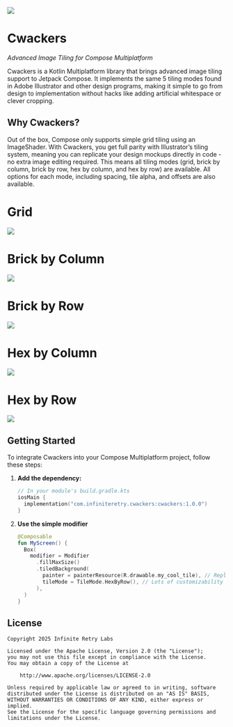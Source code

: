 ![](images/banner.png)

# Cwackers

_Advanced Image Tiling for Compose Multiplatform_

Cwackers is a Kotlin Multiplatform library that brings advanced image tiling support to Jetpack Compose.
It implements the same 5 tiling modes found in Adobe Illustrator and other design programs, making it simple to go from design to implementation without hacks like adding artificial whitespace or clever cropping.

## Why Cwackers?

Out of the box, Compose only supports simple grid tiling using an ImageShader. With Cwackers, you get full parity with Illustrator’s tiling system, meaning you can replicate your design mockups directly in code - no extra image editing required.
This means all tiling modes (grid, brick by column, brick by row, hex by column, and hex by row) are available. All options for each mode, including spacing, tile alpha, and offsets are also available.

# Grid
![](images/grid_tiling.png)

# Brick by Column
![](images/brick_by_column.png)

# Brick by Row
![](images/brick_by_row.png)

# Hex by Column
![](images/hex_by_column.png)

# Hex by Row
![](images/hex_by_row.png)

## Getting Started

To integrate Cwackers into your Compose Multiplatform project, follow these steps:

1.  **Add the dependency:**

    ```kotlin
    // In your module's build.gradle.kts
    iosMain {
      implementation("com.infiniteretry.cwackers:cwackers:1.0.0")
    }
    ```

2.  **Use the simple modifier**

    ```kotlin
    @Composable
    fun MyScreen() {
      Box(
        modifier = Modifier
          .fillMaxSize()
          .tiledBackground(
            painter = painterResource(R.drawable.my_cool_tile), // Replace with Res.drawable.my_cool_tile for CMP
            tileMode = TileMode.HexByRow(), // Lots of customizability here
          ),
      )
    }
    ```

## License

```
Copyright 2025 Infinite Retry Labs

Licensed under the Apache License, Version 2.0 (the "License");
you may not use this file except in compliance with the License.
You may obtain a copy of the License at

    http://www.apache.org/licenses/LICENSE-2.0

Unless required by applicable law or agreed to in writing, software
distributed under the License is distributed on an "AS IS" BASIS,
WITHOUT WARRANTIES OR CONDITIONS OF ANY KIND, either express or implied.
See the License for the specific language governing permissions and
limitations under the License.
```